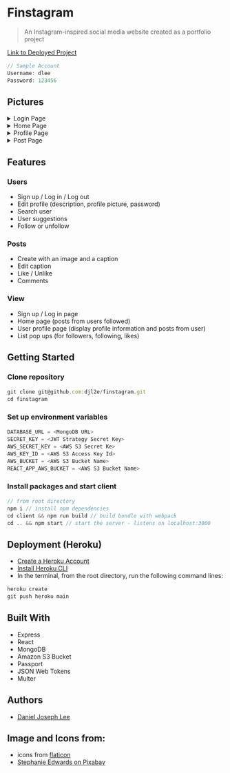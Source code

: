 # Finstagram
> An Instagram-inspired social media website created as a portfolio project

[Link to Deployed Project](https://stormy-stream-02714.herokuapp.com/)

```js
// Sample Account
Username: dlee
Password: 123456
```

## Pictures
<details>
 <summary>Login Page</summary>
 <img src="https://github.com/djl2e/finstagram/blob/6e736642f56453267f2e9f0ab84f1df0b827f7e0/readme_images/login1.png" name="login page">
 <img src="https://github.com/djl2e/finstagram/blob/6e736642f56453267f2e9f0ab84f1df0b827f7e0/readme_images/login2.png" name="signup page">
</details>
<details>
 <summary>Home Page</summary>
 <img src="https://github.com/djl2e/finstagram/blob/8cb848cdcf8347e921637db2d47e46098e26afd5/readme_images/home1.png" name="home page">
 <img src="https://github.com/djl2e/finstagram/blob/6e736642f56453267f2e9f0ab84f1df0b827f7e0/readme_images/home2.png" name="search bar">
</details>
<details>
 <summary>Profile Page</summary>
 <img src="https://github.com/djl2e/finstagram/blob/6e736642f56453267f2e9f0ab84f1df0b827f7e0/readme_images/profile1.png" name="user profile page">
 <img src="https://github.com/djl2e/finstagram/blob/6e736642f56453267f2e9f0ab84f1df0b827f7e0/readme_images/profile2.png" name="user following list">
 <img src="https://github.com/djl2e/finstagram/blob/6e736642f56453267f2e9f0ab84f1df0b827f7e0/readme_images/profile3.png" name="other user profile page">
</details>
<details>
 <summary>Post Page</summary>
 <img src="https://github.com/djl2e/finstagram/blob/6e736642f56453267f2e9f0ab84f1df0b827f7e0/readme_images/post1.png" name="user post page">
 <img src="https://github.com/djl2e/finstagram/blob/6e736642f56453267f2e9f0ab84f1df0b827f7e0/readme_images/post2.png" name="anoter user post page">
 <img src="https://github.com/djl2e/finstagram/blob/6e736642f56453267f2e9f0ab84f1df0b827f7e0/readme_images/post3.png" name="post liked list">
</details>

## Features

### Users
- Sign up / Log in / Log out
- Edit profile (description, profile picture, password)
- Search user
- User suggestions
- Follow or unfollow

### Posts
- Create with an image and a caption
- Edit caption
- Like / Unlike
- Comments

### View
- Sign up / Log in page
- Home page (posts from users followed)
- User profile page (display profile information and posts from user)
- List pop ups (for followers, following, likes)

## Getting Started

### Clone repository
```js
git clone git@github.com:djl2e/finstagram.git
cd finstagram
```

### Set up environment variables
```js
DATABASE_URL = <MongoDB URL>
SECRET_KEY = <JWT Strategy Secret Key>
AWS_SECRET_KEY = <AWS S3 Secret Ke>
AWS_KEY_ID = <AWS S3 Access Key Id>
AWS_BUCKET = <AWS S3 Bucket Name>
REACT_APP_AWS_BUCKET = <AWS S3 Bucket Name>
```

### Install packages and start client
```js
// from root directory
npm i // install npm dependencies
cd client && npm run build // build bundle with webpack
cd .. && npm start // start the server - listens on localhost:3000
```

## Deployment (Heroku)
- [Create a Heroku Account](https://id.heroku.com/login)
- [Install Heroku CLI](https://devcenter.heroku.com/articles/heroku-cli)
- In the terminal, from the root directory, run the following command lines:

```js
heroku create
git push heroku main
```

## Built With
- Express
- React
- MongoDB
- Amazon S3 Bucket
- Passport
- JSON Web Tokens
- Multer

## Authors
- [Daniel Joseph Lee](https://github.com/djl2e)

## Image and Icons from:
- icons from [flaticon](https://www.flaticon.com)
- [Stephanie Edwards on Pixabay](https://pixabay.com/users/wanderercreative-855399/?utm_source=link-attribution&amp;utm_medium=referral&amp;utm_campaign=image&amp;utm_content=973460)
